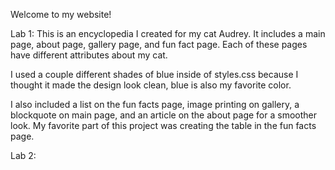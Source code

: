 Welcome to my website!

Lab 1:
This is an encyclopedia I created for my cat Audrey. It includes a main page, about page, gallery page, and fun fact page. Each of these pages have different attributes about my cat.

I used a couple different shades of blue inside of styles.css because I thought it made the design look clean, blue is also my favorite color. 

I also included a list on the fun facts page, image printing on gallery, a blockquote on main page, and an article on the about page for a smoother look. My favorite part of this project was creating the table in the fun facts page.

Lab 2:

